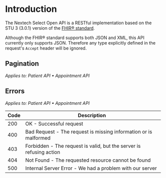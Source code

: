 # Introduction

The Nextech Select Open API is a RESTful implementation based on the STU 3 (3.0.1) version of the [FHIR® standard](https://www.hl7.org/fhir/index.html).

Although the FHIR® standard supports both JSON and XML, this API currently only supports JSON.  Therefore any type explicitly defined in the request's `Accept` header will be ignored.

## Pagination

_Applies to: Patient API • Appointment API_

## Errors

_Applies to: Patient API • Appointment API_

| Code | Description |
| ---- | ----------- |
| 200 | OK - Successful request |
| 400 | Bad Request - The request is missing information or is malformed |
| 403 | Forbidden - The request is valid, but the server is refusing action |
| 404 | Not Found - The requested resource cannot be found |
| 500 | Internal Server Error - We had a problem with our server |